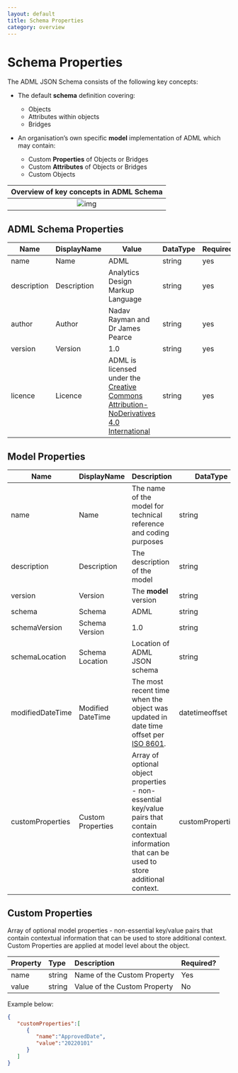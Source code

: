 ```yaml
---
layout: default
title: Schema Properties
category: overview
---
```

# Schema Properties

The ADML JSON Schema consists of the following key concepts:

- The default **schema** definition covering:
  - Objects
  - Attributes within objects
  - Bridges

- An organisation’s own specific **model** implementation of ADML which may contain:
  - Custom **Properties** of Objects or Bridges
  - Custom **Attributes** of Objects or Bridges
  - Custom Objects

|           Overview of key concepts in ADML Schema            |
| :----------------------------------------------------------: |
| ![img](https://documents.lucid.app/documents/4c72abb9-558c-40a0-a7d1-7f266d40a1a4/pages/dHmNJfV-~DcX?a=13041&x=1765&y=-3857&w=1650&h=1244&store=1&accept=image%2F*&auth=LCA%205f031a4e8fc64e2e2bc89127ed2f2f016933e27d-ts%3D1643265256) |



## ADML Schema Properties

| Name        | DisplayName | Value                                                        | DataType | Required? | Predefined |
| ----------- | ----------- | ------------------------------------------------------------ | -------- | --------- | ---------- |
| name        | Name        | ADML                                                         | string   | yes       | yes        |
| description | Description | Analytics Design Markup Language                             | string   | yes       | yes        |
| author      | Author      | Nadav Rayman and Dr James Pearce                             | string   | yes       | yes        |
| version     | Version     | 1.0                                                          | string   | yes       | yes        |
| licence     | Licence     | ADML is licensed under the [Creative Commons Attribution-NoDerivatives 4.0 International](https://creativecommons.org/licenses/by-nd/4.0/legalcode) | string   | yes       | yes        |



## Model Properties 

| Name             | DisplayName       | Description                                                  | DataType           | Required? | Predefined |
| ---------------- | ----------------- | ------------------------------------------------------------ | ------------------ | --------- | ---------- |
| name             | Name              | The name of the model for technical reference and coding purposes | string             | no        | no         |
| description      | Description       | The description of the model                                 | string             | no        | no         |
| version          | Version           | The **model** version                                        | string             | no        | no         |
| schema           | Schema            | ADML                                                         | string             | yes       | yes        |
| schemaVersion    | Schema Version    | 1.0                                                          | string             | yes       | yes        |
| schemaLocation   | Schema Location   | Location of ADML JSON schema                                 | string             | yes       | yes        |
| modifiedDateTime | Modified DateTime | The most recent time when the object was updated in date time offset per [ISO 8601](https://www.wikipedia.org/wiki/ISO_8601). | datetimeoffset     | no        | no         |
| customProperties | Custom Properties | Array of optional object properties - non-essential key/value pairs that contain contextual information that can be used to store additional context. | customProperties[] | no        | no         |



## Custom Properties

Array of optional model properties - non-essential key/value pairs that contain contextual information that can be used to store additional context. Custom Properties are applied at model level about the object.

| Property | Type   | Description                  | Required? |
| :------- | :----- | :--------------------------- | :-------- |
| name     | string | Name of the Custom Property  | Yes       |
| value    | string | Value of the Custom Property | No        |



Example below:

```json
{
   "customProperties":[
      {
         "name":"ApprovedDate",
         "value":"20220101"
      }
   ]
}




```







